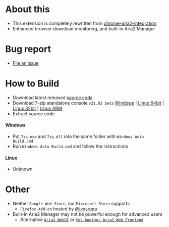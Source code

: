 # About this

- This extension is completely rewritten from [chrome-aria2-integration](https://github.com/robbielj/chrome-aria2-integration)
- Enhanced browser download monitoring, and built-in Aria2 Manager

# Bug report

- [File an issue](https://github.com/jc3213/download_with_aria2-archived/issues/new/choose)

# How to Build

- Download latest released [source code](https://github.com/jc3213/download_with_aria2/releases/latest)
- Download 7-zip standalone console `v21.03 beta` [Windows](https://www.7-zip.org/a/7z2103-extra.7z) | [Linux 64bit](https://www.7-zip.org/a/7z2103-linux-x64.tar.xz) | [Linux 32bit](https://www.7-zip.org/a/7z2103-linux-x86.tar.xz) | [Linux ARM](https://www.7-zip.org/a/7z2103-linux-arm64.tar.xz)
- Extract source code

#### Windows
- Put `7za.exe` and `7za.dll` into the same folder with `Windows Auto Build.cmd`
- Run `Windows Auto Build.cmd` and follow the instructions

#### Linux
- Unknown

# Other

- Neither `Google Web Store`, nor `Microsoft Store` supports
    - `Firefox Add-on` hosted by [@ivysrono](https://addons.mozilla.org/firefox/addon/download-with-aria2/)
- Built-in Aria2 Manager may not be powerful enough for advanced users
    - Alternative [`Aria2 WebUI`](https://ziahamza.github.io/webui-aria2/) or [`Yet Another Aria2 Web Frontend`](http://binux.github.io/yaaw/demo/)
